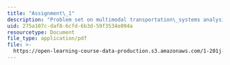 ```yaml
---
title: "Assignment\_1"
description: "Problem set on multi­modal transportation\_systems analysis and financing transit\_through road pricing."
uid: 275a107c-daf8-6cfd-6b3d-59f3534e094a
resourcetype: Document
file_type: application/pdf
file: >-
  https://open-learning-course-data-production.s3.amazonaws.com/1-201j-transportation-systems-analysis-demand-and-economics-fall-2008/275a107cdaf86cfd6b3d59f3534e094a_MIT1_201JF08_hw_1.pdf
---
```

